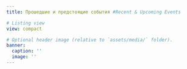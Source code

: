 ```yaml
---
title: Прошедшие и предстоящие события #Recent & Upcoming Events

# Listing view
view: compact

# Optional header image (relative to `assets/media/` folder).
banner:
  caption: ''
  image: ''
---
```

